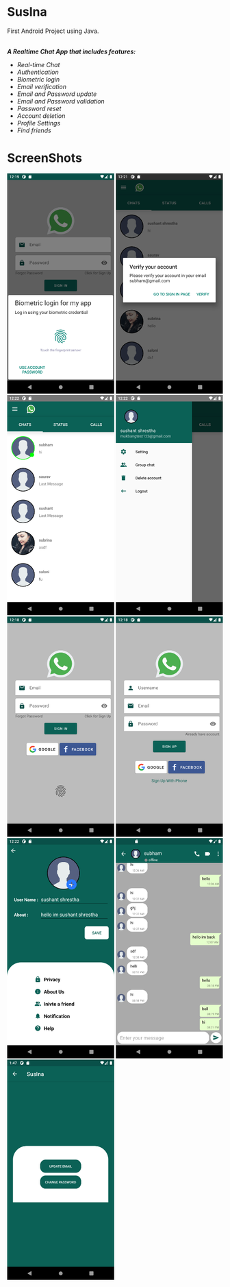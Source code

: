 # SusIna
First Android Project using Java.<br><br>

<i><b>A Realtime Chat App that includes features:</b></i><br> 
<ul>
  <i>
<li>Real-time Chat</li>
<li>Authentication</li>
<li>Biometric login</ii>
<li>Email verification </li>
<li>Email and Password update</li>
<li>Email and Password validation</li>
<li>Password reset </li>
<li>Account deletion</li>
<li>Profile Settings</li>
<li>Find friends</li>
 
  </i>
</ul>

# ScreenShots

<img src="images/Biometric%20login.png" width="250"> <img src="images/Email%20not%20verified.png" width="250"> <img src="images/Home%20Page.png" width="250">
<img src="images/Navigation%20drawer.png" width="250"> <img src="images/Sign%20In%20Page.png" width="250"> <img src="images/Sign%20Up%20Page.png" width="250">
<img src="images/setting%20page.png" width="250"> <img src="images/chat%20room.png" width="250"> <img src="images/emailPassUpdate.png" width="250">
